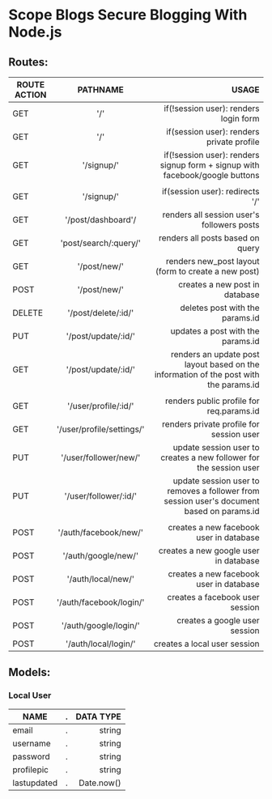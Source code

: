 # Scope Blogs Secure Blogging With Node.js


## Routes:

  ROUTE ACTION |    PATHNAME   | USAGE   
| ------------- |:-------------:| -----:|
GET | '/' | if(!session user): renders login form 
GET | '/' | if(session user): renders private profile
GET | '/signup/' | if(!session user): renders signup form + signup with facebook/google buttons
| | |
GET | '/signup/' | if(session user): redirects '/'
GET | '/post/dashboard'/ | renders all session user's followers posts
GET | 'post/search/:query/' | renders all posts based on query
GET | '/post/new/' | renders new_post layout (form to create a new post)
POST | '/post/new/' | creates a new post in database
DELETE | '/post/delete/:id/' | deletes post with the params.id
PUT | '/post/update/:id/' | updates a post with the params.id
GET | '/post/update/:id/' | renders an update post layout based on the information of the post with the params.id
| | |
GET | '/user/profile/:id/' | renders public profile for req.params.id
GET | '/user/profile/settings/' | renders private profile for session user
PUT | '/user/follower/new/' | update session user to creates a new follower for the session user
PUT | '/user/follower/:id/' | update session user to removes a follower from session user's document based on params.id 
| | |
POST | '/auth/facebook/new/' | creates a new facebook user in database
POST | '/auth/google/new/' | creates a new google user in database
POST | '/auth/local/new/' | creates a new facebook user in database
POST | '/auth/facebook/login/' | creates a facebook user session
POST | '/auth/google/login/' | creates a google user session
POST | '/auth/local/login/' | creates a local user session


## Models: 

### Local User
  
  NAME  |    .   |    DATA TYPE
| ------------- |:-------------:| -----:|
email | . | string
username | . | string
password | . | string
profilepic | . | string
lastupdated | . | Date.now()

